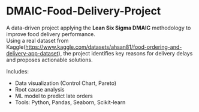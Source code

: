 # DMAIC-Food-Delivery-Project
A data-driven project applying the **Lean Six Sigma DMAIC** methodology to improve food delivery performance.  
Using a real dataset from Kaggle(https://www.kaggle.com/datasets/ahsan81/food-ordering-and-delivery-app-dataset), the project identifies key reasons for delivery delays and proposes actionable solutions.

Includes:
-  Data visualization (Control Chart, Pareto)
-  Root cause analysis
-  ML model to predict late orders
-  Tools: Python, Pandas, Seaborn, Scikit-learn
